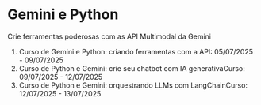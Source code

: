 # Gemini e Python
Crie ferramentas poderosas com as API Multimodal da Gemini

1. Curso de Gemini e Python: criando ferramentas com a API: 05/07/2025 - 09/07/2025
2. Curso de Python e Gemini: crie seu chatbot com IA generativaCurso: 09/07/2025 - 12/07/2025
3. Curso de Python e Gemini: orquestrando LLMs com LangChainCurso: 12/07/2025 - 13/07/2025
